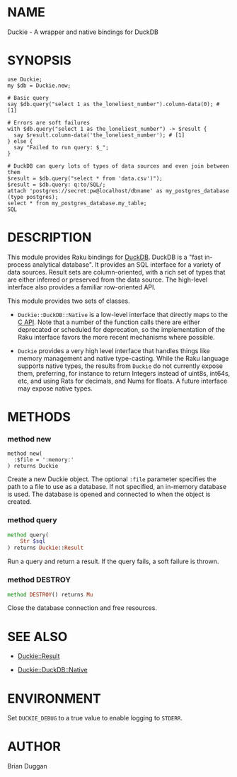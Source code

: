 NAME
====

Duckie - A wrapper and native bindings for DuckDB

SYNOPSIS
========

    use Duckie;
    my $db = Duckie.new;

    # Basic query
    say $db.query("select 1 as the_loneliest_number").column-data(0); # [1]

    # Errors are soft failures
    with $db.query("select 1 as the_loneliest_number") -> $result {
      say $result.column-data('the_loneliest_number'); # [1]
    } else {
      say "Failed to run query: $_";
    }

    # DuckDB can query lots of types of data sources and even join between them
    $result = $db.query("select * from 'data.csv')");
    $result = $db.query: q:to/SQL/;
    attach 'postgres://secret:pw@localhost/dbname' as my_postgres_database (type postgres);
    select * from my_postgres_database.my_table;
    SQL

DESCRIPTION
===========

This module provides Raku bindings for [DuckDB](https://duckdb.org/). DuckDB is a "fast in-process analytical database". It provides an SQL interface for a variety of data sources. Result sets are column-oriented, with a rich set of types that are either inferred or preserved from the data source. The high-level interface also provides a familiar row-oriented API.

This module provides two sets of classes.

  * `Duckie::DuckDB::Native` is a low-level interface that directly maps to the [C API](https://duckdb.org/docs/api/c/api.html). Note that a number of the function calls there are either deprecated or scheduled for deprecation, so the implementation of the Raku interface favors the more recent mechanisms where possible.

  * `Duckie` provides a very high level interface that handles things like memory management and native type-casting. While the Raku language supports native types, the results from `Duckie` do not currently expose them, preferring, for instance to return Integers instead of uint8s, int64s, etc, and using Rats for decimals, and Nums for floats. A future interface may expose native types.

METHODS
=======

### method new

    method new(
      :$file = ':memory:'
    ) returns Duckie

Create a new Duckie object. The optional `:file` parameter specifies the path to a file to use as a database. If not specified, an in-memory database is used. The database is opened and connected to when the object is created.

### method query

```raku
method query(
    Str $sql
) returns Duckie::Result
```

Run a query and return a result. If the query fails, a soft failure is thrown.

### method DESTROY

```raku
method DESTROY() returns Mu
```

Close the database connection and free resources.

SEE ALSO
========

  * [Duckie::Result](https://github.com/bduggan/raku-duckie/blob/main/docs/lib/Duckie/Result.md)

  * [Duckie::DuckDB::Native](https://github.com/bduggan/raku-duckie/blob/main/docs/lib/Duckie/DuckDB/Native.md)

ENVIRONMENT
===========

Set `DUCKIE_DEBUG` to a true value to enable logging to `STDERR`.

AUTHOR
======

Brian Duggan

